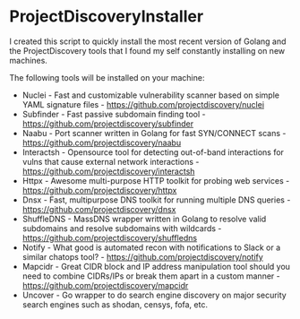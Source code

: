# ProjectDiscoveryInstaller

I created this script to quickly install the most recent version of Golang and the ProjectDiscovery tools that I found my self constantly installing on new machines. 

The following tools will be installed on your machine:
* Nuclei - Fast and customizable vulnerability scanner based on simple YAML signature files - https://github.com/projectdiscovery/nuclei
* Subfinder - Fast passive subdomain finding tool - https://github.com/projectdiscovery/subfinder
* Naabu - Port scanner written in Golang for fast SYN/CONNECT scans - https://github.com/projectdiscovery/naabu
* Interactsh - Opensource tool for detecting out-of-band interactions for vulns that cause external network interactions - https://github.com/projectdiscovery/interactsh
* Httpx - Awesome multi-purpose HTTP toolkit for probing web services - https://github.com/projectdiscovery/httpx
* Dnsx - Fast, multipurpose DNS toolkit for running multiple DNS queries - https://github.com/projectdiscovery/dnsx
* ShuffleDNS - MassDNS wrapper written in Golang to resolve valid subdomains and resolve subdomains with wildcards - https://github.com/projectdiscovery/shuffledns
* Notify - What good is automated recon with notifications to Slack or a similar chatops tool? - https://github.com/projectdiscovery/notify
* Mapcidr - Great CIDR block and IP address manipulation tool should you need to combine CIDRs/IPs or break them apart in a custom manner - https://github.com/projectdiscovery/mapcidr
* Uncover - Go wrapper to do search engine discovery on major security search engines such as shodan, censys, fofa, etc.


